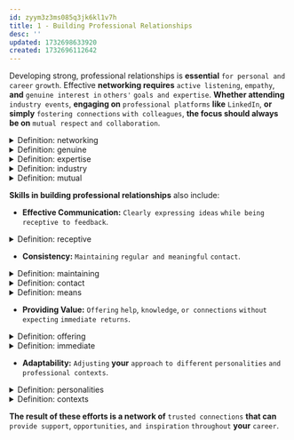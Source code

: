 ```yaml
---
id: zyym3z3ms085q3jk6kl1v7h
title: 1 - Building Professional Relationships
desc: ''
updated: 1732698633920
created: 1732696112642
---
```

 
Developing strong, professional relationships is **essential** `for personal and career` `growth`. Effective **networking requires** `active listening`, `empathy`, **and** `genuine interest in` `others'` `goals and expertise`. **Whether attending** `industry events`, **engaging on** `professional platforms` **like** `LinkedIn`, **or simply** `fostering connections` `with colleagues`, **the focus should always be on** `mutual respect` `and collaboration`.  



<!-- start of 'networking' section -->
<details>
    <summary>Definition: networking</summary>

#
Networking **is** `the process of` `building and maintaining` `relationships` `with people` `to share` `information`, `support`, **and** `opportunities`.

---
</details>
<!-- end of 'networking' section -->



<!-- start of 'genuine' section -->
<details>
    <summary>Definition: genuine</summary>

#
"Genuine" **means** `real`, `honest`, `and sincere`, `without` `pretending` `or being fake`.

---
</details>
<!-- end of 'genuine' section -->



<!-- start of 'expertise' section -->
<details>
    <summary>Definition: expertise</summary>

#
"Expertise" **means** `having` **a** `high level of` `skill or knowledge in` **a** `particular area`.

---
</details>
<!-- end of 'expertise' section -->



<!-- start of 'industry' section -->
<details>
    <summary>Definition: industry</summary>

#
"Industry" **refers to** `a specific type of` `business or activity` `that makes products` `or provides services`, **like the** `tech industry` **or the** `healthcare industry`.

---
</details>
<!-- end of 'industry' section -->



<!-- start of 'mutual' section -->
<details>
    <summary>Definition: mutual</summary>

#
"Mutual" **means** `something` `shared or felt by` `two or more people` `equally`, **like** `mutual respect` **or** `mutual understanding`.

---
</details>
<!-- end of 'mutual' section -->



**Skills in building professional relationships** also include:  
- **Effective Communication:** `Clearly expressing ideas` `while being` `receptive to feedback`.



<!-- start of 'receptive' section -->
<details>
    <summary>Definition: receptive</summary>

#
"Receptive" **means** `being open` `and willing to` `listen to or accept` `new ideas`, `feedback`, **or** `suggestions`.

---
</details>
<!-- end of 'receptive' section -->



- **Consistency:** `Maintaining` `regular and meaningful` `contact`.



<!-- start of 'maintaining' section -->
<details>
    <summary>Definition: maintaining</summary>

#
"Maintaining" **means** `keeping something in` `good condition` `or continuing something` `over time`.

---
</details>
<!-- end of 'maintaining' section -->



<!-- start of 'contact' section -->
<details>
    <summary>Definition: contact</summary>

#
"Contact" **means** `communication or interaction` `with someone`, **either** `in person`, `by phone`, `or through` `other means`.

---
</details>
<!-- end of 'contact' section -->



<!-- start of 'means' section -->
<details>
    <summary>Definition: means</summary>

#
"Means" **refers to** `the methods`, `tools`, `or resources` `used` `to achieve something`.

---
</details>
<!-- end of 'means' section -->



- **Providing Value:** `Offering` `help`, `knowledge`, `or connections` `without expecting` `immediate returns`.  



<!-- start of 'offering' section -->
<details>
    <summary>Definition: offering</summary>

#
"Offering" **means** `giving something` `to someone`, `or providing something` `for others` `to accept or use`.

---
</details>
<!-- end of 'offering' section -->



<!-- start of 'immediate' section -->
<details>
    <summary>Definition: immediate</summary>

#
"Immediate" **means** `happening` `right away` `or without delay`.

---
</details>
<!-- end of 'immediate' section -->



- **Adaptability:** `Adjusting` **your** `approach` `to different` `personalities` `and professional contexts`.  



<!-- start of 'personalities' section -->
<details>
    <summary>Definition: personalities</summary>

#
"Personalities" **refers to** `the unique` **set of** `characteristics`, `behaviors`, `and traits` `that make a person` `different` `from others`.

---
</details>
<!-- end of 'personalities' section -->



<!-- start of 'contexts' section -->
<details>
    <summary>Definition: contexts</summary>

#
"Contexts" **refers to** `the situations or circumstances` `in which something happens`, `helping to explain` `its meaning or importance`.

---
</details>
<!-- end of 'contexts' section -->



**The result of these efforts is a network of** `trusted connections` **that can** `provide support`, `opportunities`, `and inspiration` `throughout` **your** `career`.  